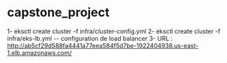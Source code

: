 # capstone_project
1- eksctl create cluster -f infra/cluster-config.yml
2- eksctl create cluster -f infra/eks-lb.yml -- configuration de load balancer 
3- URL : http://ab5cf29d588fa4441a77eea584f5d7be-1922404938.us-east-1.elb.amazonaws.com/